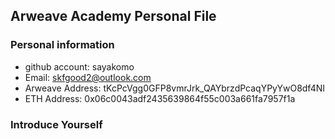 ## Arweave Academy Personal File

### Personal information

- github account: sayakomo
- Email: skfgood2@outlook.com
- Arweave Address: tKcPcVgg0GFP8vmrJrk_QAYbrzdPcaqYPyYwO8df4NI
- ETH Address: 0x06c0043adf2435639864f55c003a661fa7957f1a

### Introduce Yourself

